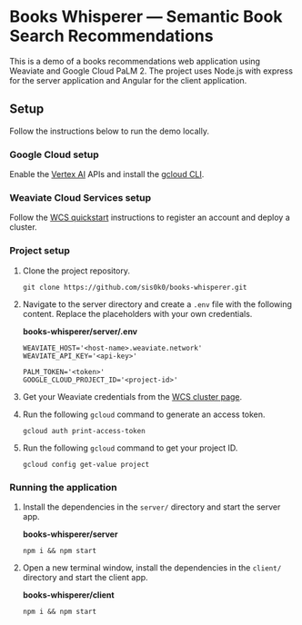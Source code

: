 # Books Whisperer — Semantic Book Search Recommendations

This is a demo of a books recommendations web application using Weaviate and Google Cloud PaLM 2. The project uses Node.js with express for the server application and Angular for the client application.

## Setup

Follow the instructions below to run the demo locally.

### Google Cloud setup

Enable the [Vertex AI](https://console.cloud.google.com/flows/enableapi?apiid=aiplatform.googleapis.com) APIs and install the [gcloud CLI](https://cloud.google.com/sdk/docs/install).

### Weaviate Cloud Services setup

Follow the [WCS quickstart](https://weaviate.io/developers/wcs/quickstart) instructions to register an account and deploy a cluster.

### Project setup

1. Clone the project repository.

    ```
    git clone https://github.com/sis0k0/books-whisperer.git
    ```

1. Navigate to the server directory and create a `.env` file with the following content. Replace the placeholders with your own credentials.

    **books-whisperer/server/.env**
    ```
    WEAVIATE_HOST='<host-name>.weaviate.network'
    WEAVIATE_API_KEY='<api-key>'

    PALM_TOKEN='<token>'
    GOOGLE_CLOUD_PROJECT_ID='<project-id>'
    ```

1. Get your Weaviate credentials from the [WCS cluster page](https://weaviate.io/developers/weaviate/quickstart#note-your-cluster-details).

1. Run the following `gcloud` command to generate an access token.

    ```
    gcloud auth print-access-token
    ```

1. Run the following `gcloud` command to get your project ID.

    ```
    gcloud config get-value project
    ```

### Running the application

1. Install the dependencies in the `server/` directory and start the server app.

    **books-whisperer/server**
    ```
    npm i && npm start
    ```

1. Open a new terminal window, install the dependencies in the `client/` directory and start the client app.

    **books-whisperer/client**
    ```
    npm i && npm start
    ```

